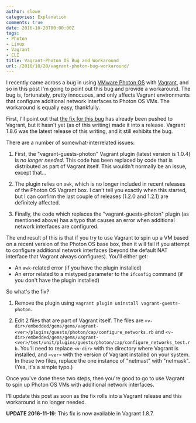 ```yaml
---
author: slowe
categories: Explanation
comments: true
date: 2016-10-20T00:00:00Z
tags:
- Photon
- Linux
- Vagrant
- CLI
title: Vagrant-Photon OS Bug and Workaround
url: /2016/10/20/vagrant-photon-bug-workaround/
---
```


I recently came across a bug in using [VMware Photon OS][link-1] with [Vagrant][link-2], and so in this post I'm going to point out this bug and provide a workaround. The bug is, fortunately, pretty innocuous, and only affects Vagrant environments that configure additional network interfaces to Photon OS VMs. The workaround is equally easy, thankfully.

First, I'll point out that [the fix for this bug][link-3] has already been pushed to Vagrant, but it hasn't yet (as of this writing) made it into a release. Vagrant 1.8.6 was the latest release of this writing, and it still exhibits the bug.

There are a number of somewhat-interrelated issues:

1. First, the "vagrant-guests-photon" Vagrant plugin (latest version is 1.0.4) is _no longer needed._ This code has been replaced by code that is distributed as part of Vagrant itself. This wouldn't normally be an issue, except that...

2. The plugin relies on `awk`, which is no longer included in recent releases of the Photon OS Vagrant box. I can't tell you exactly when this started, but I can confirm the last couple of releases (1.2.0 and 1.2.1) are definitely affected.

3. Finally, the code which replaces the "vagrant-guests-photon" plugin (as mentioned above) has a typo that causes an error when additional network interfaces are configured.

The end result of this is that if you try to use Vagrant to spin up a VM based on a recent version of the Photon OS base box, then it will fail if you attempt to configure additional network interfaces (beyond the default NAT interface that Vagrant always configures). You'll either get:

* An `awk`-related error (if you have the plugin installed)
* An error related to a mistyped parameter to the `ifconfig` command (if you don't have the plugin installed)

So what's the fix?

1. Remove the plugin using `vagrant plugin uninstall vagrant-guests-photon`.

2. Edit 2 files that are part of Vagrant itself. The files are `<v-dir>/embedded/gems/gems/vagrant-<ver>/plugins/guests/photon/cap/configure_networks.rb` and `<v-dir>/embedded/gems/gems/vagrant-<ver>/test/unit/plugins/guests/photon/cap/configure_networks_test.rb`. You'll need to replace `<v-dir>` with the directory where Vagrant is installed, and `<ver>` with the version of Vagrant installed on your system. In these two files, replace the one instance of "netmast" with "netmask". (Yes, it's a simple typo.)

Once you've done these two steps, then you're good to go to use Vagrant to spin up Photon OS VMs with additional network interfaces.

I'll update this post as soon as the fix rolls into a Vagrant release and this workaround is no longer needed.

**UPDATE 2016-11-19**: This fix is now available in Vagrant 1.8.7.

[link-1]: https://vmware.github.io/photon/
[link-2]: https://www.vagrantup.com/
[link-3]: https://github.com/mitchellh/vagrant/issues/7808
